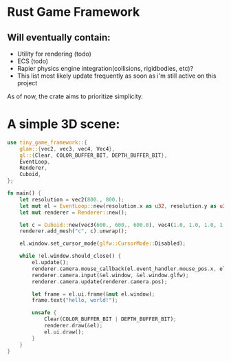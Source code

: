 # Rust Game Framework

## Will eventually contain:
  * Utility for rendering (todo)
  * ECS (todo)
  * Rapier physics engine integration(collisions, rigidbodies, etc)?
  * This list most likely update frequently as soon as i'm still active on this project 

As of now, the crate aims to prioritize simplicity.

# A simple 3D scene:

```rust 
use tiny_game_framework::{
    glam::{vec2, vec3, vec4, Vec4},
    gl::{Clear, COLOR_BUFFER_BIT, DEPTH_BUFFER_BIT},
    EventLoop,
    Renderer,
    Cuboid,
};

fn main() {
    let resolution = vec2(800., 800.);
    let mut el = EventLoop::new(resolution.x as u32, resolution.y as u32);
    let mut renderer = Renderer::new();

    let c = Cuboid::new(vec3(600., 600., 600.0), vec4(1.0, 1.0, 1.0, 1.0)).mesh();
    renderer.add_mesh("c", c).unwrap();

    el.window.set_cursor_mode(glfw::CursorMode::Disabled);

    while !el.window.should_close() {
        el.update();
        renderer.camera.mouse_callback(el.event_handler.mouse_pos.x, el.event_handler.mouse_pos.y, &el.window);
        renderer.camera.input(&el.window, &el.window.glfw);
        renderer.camera.update(renderer.camera.pos);

        let frame = el.ui.frame(&mut el.window);
        frame.text("hello, world!");

        unsafe {
            Clear(COLOR_BUFFER_BIT | DEPTH_BUFFER_BIT);
            renderer.draw(&el);
            el.ui.draw();
        }
    }
}
```

